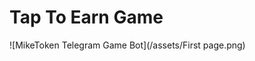 #                               Tap To Earn Game
![MikeToken Telegram Game Bot](/assets/First page.png)
